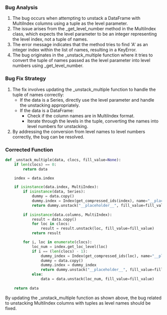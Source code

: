 ### Bug Analysis
1. The bug occurs when attempting to unstack a DataFrame with MultiIndex columns using a tuple as the level parameter.
2. The issue arises from the _get_level_number method in the MultiIndex class, which expects the level parameter to be an integer representing the level index, not a tuple of names.
3. The error message indicates that the method tries to find 'A' as an integer index within the list of names, resulting in a KeyError.
4. The bug originates in the _unstack_multiple function where it tries to convert the tuple of names passed as the level parameter into level numbers using _get_level_number.
  
### Bug Fix Strategy
1. The fix involves updating the _unstack_multiple function to handle the tuple of names correctly:
    - If the data is a Series, directly use the level parameter and handle the unstacking appropriately.
    - If the data is a DataFrame:
        - Check if the column names are in MultiIndex format.
        - Iterate through the levels in the tuple, converting the names into level numbers for unstacking.
2. By addressing the conversion from level names to level numbers correctly, the bug can be resolved.

### Corrected Function
```python
def _unstack_multiple(data, clocs, fill_value=None):
    if len(clocs) == 0:
        return data

    index = data.index

    if isinstance(data.index, MultiIndex):
        if isinstance(data, Series):
            dummy = data.copy()
            dummy.index = Index(get_compressed_ids(index), name="__placeholder__")
            return dummy.unstack("__placeholder__", fill_value=fill_value)
        
        if isinstance(data.columns, MultiIndex):
            result = data.copy()
            for loc in clocs:
                result = result.unstack(loc, fill_value=fill_value)
            return result

        for i, loc in enumerate(clocs):
            loc_num = index.get_loc_level(loc)
            if i == (len(clocs) - 1):
                dummy_index = Index(get_compressed_ids(loc), name="__placeholder__")
                dummy = data.copy()
                dummy.index = dummy_index
                return dummy.unstack("__placeholder__", fill_value=fill_value)
            else:
                data = data.unstack(loc_num, fill_value=fill_value)
        
    return data
```

By updating the _unstack_multiple function as shown above, the bug related to unstacking MultiIndex columns with tuples as level names should be fixed.